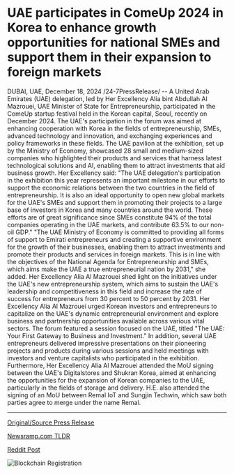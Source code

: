 # UAE participates in ComeUp 2024 in Korea to enhance growth opportunities for national SMEs and support them in their expansion to foreign markets

DUBAI, UAE, December 18, 2024 /24-7PressRelease/ -- A United Arab Emirates (UAE) delegation, led by Her Excellency Alia bint Abdullah Al Mazrouei, UAE Minister of State for Entrepreneurship, participated in the ComeUp startup festival held in the Korean capital, Seoul, recently on December 2024. The UAE's participation in the forum was aimed at enhancing cooperation with Korea in the fields of entrepreneurship, SMEs, advanced technology and innovation, and exchanging experiences and policy frameworks in these fields.  The UAE pavilion at the exhibition, set up by the Ministry of Economy, showcased 28 small and medium-sized companies who highlighted their products and services that harness latest technological solutions and AI, enabling them to attract investments that aid business growth.   Her Excellency said: "The UAE delegation's participation in the exhibition this year represents an important milestone in our efforts to support the economic relations between the two countries in the field of entrepreneurship. It is also an ideal opportunity to open new global markets for the UAE's SMEs and support them in promoting their projects to a large base of investors in Korea and many countries around the world. These efforts are of great significance since SMEs constitute 94% of the total companies operating in the UAE markets, and contribute 63.5% to our non-oil GDP."  "The UAE Ministry of Economy is committed to providing all forms of support to Emirati entrepreneurs and creating a supportive environment for the growth of their businesses, enabling them to attract investments and promote their products and services in foreign markets. This is in line with the objectives of the National Agenda for Entrepreneurship and SMEs, which aims make the UAE a true entrepreneurial nation by 2031," she added.   Her Excellency Alia Al Mazrouei shed light on the initiatives under the UAE's new entrepreneurship system, which aims to sustain the UAE's leadership and competitiveness in this field and increase the rate of success for entrepreneurs from 30 percent to 50 percent by 2031. Her Excellency Alia Al Mazrouei urged Korean investors and entrepreneurs to capitalize on the UAE's dynamic entrepreneurial environment and explore business and partnership opportunities available across various vital sectors.  The forum featured a session focused on the UAE, titled "The UAE: Your First Gateway to Business and Investment." In addition, several UAE entrepreneurs delivered impressive presentations on their pioneering projects and products during various sessions and held meetings with investors and venture capitalists who participated in the exhibition.   Furthermore, Her Excellency Alia Al Mazrouei attended the MoU signing between the UAE's Digitalstores and Shukran Korea, aimed at enhancing the opportunities for the expansion of Korean companies to the UAE, particularly in the fields of storage and delivery. H.E. also attended the signing of an MoU between Remal IoT and Sungjin Techwin, which saw both parties agree to merge under the name Remal. 

---

[Original/Source Press Release](https://www.24-7pressrelease.com/press-release/517135/uae-participates-in-comeup-2024-in-korea-to-enhance-growth-opportunities-for-national-smes-and-support-them-in-their-expansion-to-foreign-markets)
                    

[Newsramp.com TLDR](https://newsramp.com/curated-news/uae-delegation-showcases-smes-at-comeup-startup-festival-in-seoul/b4e9ecb8ff2b53b94bbb45b0581b31e6) 

 



[Reddit Post](https://www.reddit.com/r/Business_NewsRamp/comments/1hgx440/uae_delegation_showcases_smes_at_comeup_startup/) 



![Blockchain Registration](https://cdn.newsramp.app/24-7PressRelease/qrcode/2412/18/meanUtu8.webp)